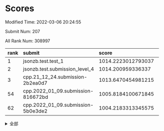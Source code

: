# Scores

Modified Time: 2022-03-06 20:24:55

Submit Num: 207

All Rank Num: 308997

| rank |               submit               |       score        |       sigma        | pk_num |
| :--- | :--------------------------------- | :----------------- | :----------------- | :----- |
| 1    | jsonzb.test.test_1                 | 1014.2223012793037 | 0.8390594398790527 | 5965   |
| 2    | jsonzb.test.submission_level_4     | 1014.200959336337  | 0.8146458255678416 | 5975   |
| 3    | cpp.21_12_24.submission-2b2ea0d7   | 1013.6470454981215 | 0.8020104120988956 | 5972   |
| 54   | cpp.2022_01_09.submission-816672bd | 1005.8184100671845 | 0.7137095722591942 | 5974   |
| 62   | cpp.2022_01_09.submission-5b0e3de2 | 1004.2183313345575 | 0.7204877359039135 | 5971   |


<details>
<summary>全部</summary>

| rank |                 submit                 |       score        |       sigma        | pk_num |
| :--- | :------------------------------------- | :----------------- | :----------------- | :----- |
| 1    | jsonzb.test.test_1                     | 1014.2223012793037 | 0.8390594398790527 | 5965   |
| 2    | jsonzb.test.submission_level_4         | 1014.200959336337  | 0.8146458255678416 | 5975   |
| 3    | cpp.21_12_24.submission-2b2ea0d7       | 1013.6470454981215 | 0.8020104120988956 | 5972   |
| 4    | gobigger.level_3.submission_level_3_31 | 1011.5318939878432 | 0.763375771645957  | 5976   |
| 5    | gobigger.level_3.submission_level_3_22 | 1011.5218514948847 | 0.7613557104829975 | 5969   |
| 6    | gobigger.level_3.submission_level_3_32 | 1011.1862805183762 | 0.7771068711061382 | 5966   |
| 7    | gobigger.level_3.submission_level_3_38 | 1010.9658629784334 | 0.7699284418478006 | 5969   |
| 8    | gobigger.level_3.submission_level_3_45 | 1010.7537170625505 | 0.7999266809953833 | 5970   |
| 9    | gobigger.level_3.submission_level_3_4  | 1010.6982438759719 | 0.7744241017314644 | 5969   |
| 10   | gobigger.level_3.submission_level_3_12 | 1010.6461232893149 | 0.7607741848721762 | 5972   |
| 11   | gobigger.level_3.submission_level_3_27 | 1010.5799953826831 | 0.7563566093887738 | 5969   |
| 12   | gobigger.level_3.submission_level_3_6  | 1010.5582337727927 | 0.7705042209053592 | 5972   |
| 13   | gobigger.level_3.submission_level_3_46 | 1010.5530636532326 | 0.7658361363802448 | 5973   |
| 14   | gobigger.level_3.submission_level_3_48 | 1010.4384645132462 | 0.7688662802622082 | 5975   |
| 15   | gobigger.level_3.submission_level_3_17 | 1010.4348213232868 | 0.7603655135109636 | 5973   |
| 16   | gobigger.level_3.submission_level_3_20 | 1010.3991330592356 | 0.770033571821944  | 5972   |
| 17   | gobigger.level_3.submission_level_3_26 | 1010.3847575741561 | 0.7732483007341926 | 5972   |
| 18   | gobigger.level_3.submission_level_3_44 | 1010.3215555821045 | 0.7631841896838528 | 5969   |
| 19   | gobigger.level_3.submission_level_3_23 | 1010.250374964317  | 0.785236146554093  | 5972   |
| 20   | gobigger.level_3.submission_level_3_0  | 1010.2331633707648 | 0.7511348096575207 | 5964   |
| 21   | gobigger.level_3.submission_level_3_25 | 1010.1048520495157 | 0.7756856579456936 | 5971   |
| 22   | gobigger.level_3.submission_level_3_9  | 1010.0993586197275 | 0.7642704880723733 | 5966   |
| 23   | gobigger.level_3.submission_level_3_21 | 1010.0149764915138 | 0.7467417709179627 | 5967   |
| 24   | gobigger.level_3.submission_level_3_28 | 1009.9741931127946 | 0.7605942375804696 | 5972   |
| 25   | gobigger.level_3.submission_level_3_16 | 1009.8957372824405 | 0.7762643920186814 | 5975   |
| 26   | gobigger.level_3.submission_level_3_14 | 1009.8042532237441 | 0.7493224049015252 | 5971   |
| 27   | gobigger.level_3.submission_level_3_8  | 1009.7212941142179 | 0.7531083193142317 | 5971   |
| 28   | gobigger.level_3.submission_level_3_43 | 1009.6474152629289 | 0.7484499822983128 | 5969   |
| 29   | gobigger.level_3.submission_level_3_40 | 1009.6209832988525 | 0.7633988961295662 | 5970   |
| 30   | gobigger.level_3.submission_level_3_19 | 1009.5256949749974 | 0.7691575500187157 | 5974   |
| 31   | gobigger.level_3.submission_level_3_35 | 1009.5022519169522 | 0.7371975510966244 | 5973   |
| 32   | gobigger.level_3.submission_level_3_11 | 1009.4986705355182 | 0.7525049634193068 | 5973   |
| 33   | gobigger.level_3.submission_level_3_7  | 1009.4279238537517 | 0.7581050842351295 | 5971   |
| 34   | gobigger.level_3.submission_level_3_2  | 1009.4098348049196 | 0.7548014334773963 | 5972   |
| 35   | gobigger.level_3.submission_level_3_29 | 1009.4004960211369 | 0.7563181059432024 | 5973   |
| 36   | gobigger.level_3.submission_level_3_47 | 1009.3204733655093 | 0.7549397425697971 | 5968   |
| 37   | gobigger.level_3.submission_level_3_42 | 1009.3170207388983 | 0.7514535899082835 | 5972   |
| 38   | gobigger.level_3.submission_level_3_33 | 1009.2811523567286 | 0.7427753771087097 | 5974   |
| 39   | gobigger.level_3.submission_level_3_34 | 1009.2186166913002 | 0.7633661182198471 | 5965   |
| 40   | gobigger.level_3.submission_level_3_15 | 1009.212401741108  | 0.7551457790303665 | 5969   |
| 41   | gobigger.level_3.submission_level_3_30 | 1009.1877021420811 | 0.7586750027955286 | 5973   |
| 42   | gobigger.level_3.submission_level_3_18 | 1009.1590624792675 | 0.7415237088229518 | 5969   |
| 43   | gobigger.level_3.submission_level_3_41 | 1009.1435992421223 | 0.7470751058506926 | 5970   |
| 44   | gobigger.level_3.submission_level_3_13 | 1009.0889467814119 | 0.7609331955302503 | 5969   |
| 45   | gobigger.level_3.submission_level_3_36 | 1009.0721019097829 | 0.7379659806867397 | 5970   |
| 46   | gobigger.level_3.submission_level_3_39 | 1009.0460764180331 | 0.7552218648184691 | 5976   |
| 47   | gobigger.level_3.submission_level_3_1  | 1008.9935372364771 | 0.7462887462454453 | 5971   |
| 48   | gobigger.level_3.submission_level_3_10 | 1008.9469570701195 | 0.7599063522864224 | 5969   |
| 49   | gobigger.level_3.submission_level_3_49 | 1008.7524308507749 | 0.7553180701369703 | 5973   |
| 50   | gobigger.level_3.submission_level_3_37 | 1008.5680632114264 | 0.7352480278809361 | 5971   |
| 51   | gobigger.level_3.submission_level_3_24 | 1008.5360593029457 | 0.737135937930901  | 5972   |
| 52   | gobigger.level_3.submission_level_3_5  | 1008.4693756977193 | 0.742120284824016  | 5969   |
| 53   | gobigger.level_3.submission_level_3_3  | 1006.9487134034412 | 0.7249098257101092 | 5967   |
| 54   | cpp.2022_01_09.submission-816672bd     | 1005.8184100671845 | 0.7137095722591942 | 5974   |
| 55   | gobigger.level_1.submission_level_1_4  | 1005.5640128067043 | 0.7337546931876069 | 5967   |
| 56   | gobigger.level_1.submission_level_1_36 | 1004.8239761706516 | 0.731324616282889  | 5972   |
| 57   | gobigger.level_1.submission_level_1_10 | 1004.7334384789827 | 0.7264923332082197 | 5974   |
| 58   | gobigger.level_1.submission_level_1_46 | 1004.602747417459  | 0.7047063761182152 | 5972   |
| 59   | gobigger.level_1.submission_level_1_37 | 1004.4648641731155 | 0.7136007129543199 | 5976   |
| 60   | gobigger.level_1.submission_level_1_24 | 1004.3751779096406 | 0.7181602805099057 | 5976   |
| 61   | gobigger.level_1.submission_level_1_9  | 1004.2943230033228 | 0.7133070801277089 | 5970   |
| 62   | cpp.2022_01_09.submission-5b0e3de2     | 1004.2183313345575 | 0.7204877359039135 | 5971   |
| 63   | gobigger.level_1.submission_level_1_41 | 1004.108915144361  | 0.71178998733682   | 5972   |
| 64   | gobigger.level_1.submission_level_1_19 | 1004.0674049447762 | 0.713146397021842  | 5977   |
| 65   | gobigger.level_1.submission_level_1_16 | 1004.0205372667718 | 0.7158095724609069 | 5969   |
| 66   | gobigger.level_1.submission_level_1_27 | 1003.9482091233688 | 0.7175559005512322 | 5970   |
| 67   | gobigger.level_1.submission_level_1_12 | 1003.8608419367511 | 0.7142233838976617 | 5970   |
| 68   | gobigger.level_1.submission_level_1_32 | 1003.8037036872505 | 0.7257869889848276 | 5968   |
| 69   | gobigger.level_1.submission_level_1_34 | 1003.8025568843432 | 0.7195932385548356 | 5974   |
| 70   | gobigger.level_1.submission_level_1_45 | 1003.7509638504766 | 0.7138260847717781 | 5969   |
| 71   | gobigger.level_1.submission_level_1_43 | 1003.7336497338889 | 0.727753212344259  | 5971   |
| 72   | gobigger.level_1.submission_level_1_39 | 1003.6589920110712 | 0.6983098557508685 | 5971   |
| 73   | gobigger.level_1.submission_level_1_15 | 1003.632970565428  | 0.7154174099028568 | 5972   |
| 74   | gobigger.level_1.submission_level_1_2  | 1003.6137009834396 | 0.7269407594304458 | 5973   |
| 75   | gobigger.level_1.submission_level_1_48 | 1003.6103296739657 | 0.7200933375707185 | 5971   |
| 76   | gobigger.level_1.submission_level_1_38 | 1003.5548764195341 | 0.7160999670731973 | 5972   |
| 77   | gobigger.level_1.submission_level_1_8  | 1003.3633815649646 | 0.7144614055889814 | 5968   |
| 78   | gobigger.level_1.submission_level_1_28 | 1003.317282341346  | 0.7016616198050547 | 5977   |
| 79   | gobigger.level_1.submission_level_1_7  | 1003.3151901406727 | 0.7138057242528572 | 5971   |
| 80   | gobigger.level_1.submission_level_1_25 | 1003.3109341934884 | 0.7250917241386335 | 5968   |
| 81   | gobigger.level_1.submission_level_1_3  | 1003.2654080317005 | 0.7035155517011865 | 5973   |
| 82   | gobigger.level_1.submission_level_1_49 | 1003.1974507486682 | 0.7058547776555583 | 5970   |
| 83   | gobigger.level_1.submission_level_1_30 | 1003.1763155129821 | 0.7220958163223848 | 5975   |
| 84   | gobigger.level_1.submission_level_1_13 | 1003.089334885848  | 0.7121099049735768 | 5966   |
| 85   | gobigger.level_1.submission_level_1_0  | 1003.0846042887309 | 0.7190851637466052 | 5976   |
| 86   | gobigger.level_1.submission_level_1_18 | 1003.0603789771305 | 0.7184689908073142 | 5970   |
| 87   | gobigger.level_1.submission_level_1_47 | 1003.0428157572841 | 0.717068717896193  | 5966   |
| 88   | gobigger.level_1.submission_level_1_35 | 1003.0354398551393 | 0.7187501586690543 | 5973   |
| 89   | gobigger.level_1.submission_level_1_14 | 1002.9536851130846 | 0.7167940246875519 | 5967   |
| 90   | gobigger.level_1.submission_level_1_17 | 1002.9207608580718 | 0.7078183131478648 | 5968   |
| 91   | gobigger.level_1.submission_level_1_20 | 1002.906104987923  | 0.7088123987663191 | 5968   |
| 92   | gobigger.level_1.submission_level_1_6  | 1002.8702098321302 | 0.7295614939368503 | 5975   |
| 93   | gobigger.level_1.submission_level_1_44 | 1002.8490629057301 | 0.7060232964461362 | 5967   |
| 94   | gobigger.level_1.submission_level_1_5  | 1002.8262527245926 | 0.7071833632056636 | 5974   |
| 95   | gobigger.level_1.submission_level_1_11 | 1002.6920263423016 | 0.7154415708937969 | 5970   |
| 96   | gobigger.level_1.submission_level_1_21 | 1002.6809360549446 | 0.7250037696280835 | 5972   |
| 97   | gobigger.level_1.submission_level_1_33 | 1002.5745558981013 | 0.7123988096874144 | 5973   |
| 98   | gobigger.level_1.submission_level_1_31 | 1002.4531324671917 | 0.7141694384824446 | 5974   |
| 99   | gobigger.level_1.submission_level_1_29 | 1002.3452125599854 | 0.7078687992944569 | 5973   |
| 100  | gobigger.level_1.submission_level_1_22 | 1002.3127479639853 | 0.707356690040495  | 5970   |
| 101  | gobigger.level_1.submission_level_1_1  | 1002.2379361518116 | 0.7180821743868395 | 5973   |
| 102  | gobigger.level_1.submission_level_1_40 | 1002.2242113536893 | 0.7344543286767343 | 5964   |
| 103  | gobigger.level_1.submission_level_1_23 | 1002.2120258238416 | 0.7123007219646856 | 5971   |
| 104  | gobigger.level_1.submission_level_1_26 | 1002.1898780479291 | 0.7160241489776582 | 5974   |
| 105  | gobigger.level_1.submission_level_1_42 | 1001.8429335030647 | 0.7108267417431322 | 5975   |
| 106  | gobigger.random.submission_random_49   | 997.1910887377808  | 0.7095668410858781 | 5968   |
| 107  | gobigger.random.submission_random_28   | 997.0943759496882  | 0.7000430304462306 | 5972   |
| 108  | gobigger.random.submission_random_40   | 997.0638004515803  | 0.7173935207268258 | 5974   |
| 109  | gobigger.random.submission_random_1    | 996.9190166587111  | 0.6974164218808983 | 5970   |
| 110  | gobigger.random.submission_random_25   | 996.90592830914    | 0.7022243036972995 | 5973   |
| 111  | gobigger.random.submission_random_6    | 996.8843585423182  | 0.7167372942740898 | 5972   |
| 112  | gobigger.random.submission_random_44   | 996.8304282965474  | 0.7051721071052303 | 5974   |
| 113  | gobigger.random.submission_random_13   | 996.8281675164136  | 0.7150279549180811 | 5969   |
| 114  | gobigger.random.submission_random_36   | 996.7868768441149  | 0.6949695844452063 | 5966   |
| 115  | gobigger.random.submission_random_4    | 996.7087104822689  | 0.7096484700206639 | 5975   |
| 116  | gobigger.random.submission_random_26   | 996.6268141863828  | 0.704837749832207  | 5975   |
| 117  | gobigger.random.submission_random_39   | 996.5840516749266  | 0.7090362167075388 | 5964   |
| 118  | gobigger.random.submission_random_34   | 996.4976889050547  | 0.7062575139989997 | 5971   |
| 119  | gobigger.random.submission_random_42   | 996.4672523556052  | 0.7069659236852527 | 5966   |
| 120  | gobigger.random.submission_random_38   | 996.4036032520595  | 0.6981049262255423 | 5969   |
| 121  | gobigger.random.submission_random_9    | 996.3601239160812  | 0.7125621971556046 | 5974   |
| 122  | gobigger.random.submission_random_0    | 996.3481193803061  | 0.7049651926008041 | 5967   |
| 123  | gobigger.random.submission_random_43   | 996.3180795875934  | 0.7196674057112845 | 5969   |
| 124  | gobigger.random.submission_random_19   | 996.3142035908203  | 0.7120801709869369 | 5973   |
| 125  | gobigger.random.submission_random_23   | 996.1835465620862  | 0.7049657090446392 | 5969   |
| 126  | gobigger.random.submission_random_15   | 996.1760771320743  | 0.7077824924386337 | 5969   |
| 127  | gobigger.random.submission_random_14   | 996.1584809330365  | 0.7182322505036225 | 5969   |
| 128  | gobigger.random.submission_random_10   | 996.1390494852938  | 0.7194573410370636 | 5975   |
| 129  | gobigger.random.submission_random_3    | 996.0590945353091  | 0.7137349818899076 | 5972   |
| 130  | gobigger.random.submission_random_29   | 995.9881649648155  | 0.7147563452400069 | 5968   |
| 131  | gobigger.random.submission_random_32   | 995.9655246176719  | 0.7195306504279373 | 5973   |
| 132  | gobigger.random.submission_random_20   | 995.7939882491244  | 0.7046140479372244 | 5969   |
| 133  | gobigger.random.submission_random_16   | 995.7852765919932  | 0.7088681285942864 | 5977   |
| 134  | gobigger.random.submission_random_46   | 995.785127842432   | 0.7106698419651324 | 5971   |
| 135  | gobigger.random.submission_random_41   | 995.752293574389   | 0.7113006866456902 | 5972   |
| 136  | gobigger.random.submission_random_7    | 995.7475265098703  | 0.7013450939618469 | 5970   |
| 137  | gobigger.random.submission_random_35   | 995.7380477162553  | 0.7175650930646449 | 5967   |
| 138  | gobigger.random.submission_random_33   | 995.7154580574921  | 0.7054312310788644 | 5973   |
| 139  | gobigger.random.submission_random_21   | 995.6465508892874  | 0.7100616500516688 | 5974   |
| 140  | gobigger.random.submission_random_45   | 995.5729381455575  | 0.7087783705353462 | 5968   |
| 141  | gobigger.random.submission_random_12   | 995.5686922506211  | 0.6998713722725138 | 5976   |
| 142  | gobigger.random.submission_random_24   | 995.5513061691661  | 0.7038989051697104 | 5970   |
| 143  | gobigger.random.submission_random_47   | 995.5441835951844  | 0.7156133930629779 | 5975   |
| 144  | gobigger.random.submission_random_37   | 995.3845848811382  | 0.7175885027549009 | 5972   |
| 145  | gobigger.random.submission_random_48   | 995.340473179394   | 0.7114828344628976 | 5971   |
| 146  | gobigger.random.submission_random_8    | 995.3209327510351  | 0.7234173995363506 | 5972   |
| 147  | gobigger.random.submission_random_27   | 995.3121353919453  | 0.7220121899594539 | 5973   |
| 148  | gobigger.random.submission_random_11   | 995.2886961838558  | 0.7157245853748873 | 5968   |
| 149  | gobigger.random.submission_random_18   | 995.1783885099907  | 0.7059884502723477 | 5969   |
| 150  | gobigger.random.submission_random_22   | 995.0649935833043  | 0.7088648799655671 | 5975   |
| 151  | gobigger.random.submission_random_2    | 995.0464290185554  | 0.7239490395773424 | 5972   |
| 152  | gobigger.level_2.submission_level_2_41 | 994.7857949952548  | 0.7223187821543239 | 5974   |
| 153  | gobigger.random.submission_random_31   | 994.3940635395625  | 0.720337886148937  | 5971   |
| 154  | gobigger.random.submission_random_30   | 994.2252787825797  | 0.7270536801495068 | 5976   |
| 155  | gobigger.level_2.submission_level_2_24 | 994.08089423384    | 0.7233565429706236 | 5967   |
| 156  | gobigger.random.submission_random_17   | 993.9609541922937  | 0.7163664484606382 | 5973   |
| 157  | gobigger.random.submission_random_5    | 993.9424668127151  | 0.733649872531333  | 5971   |
| 158  | gobigger.level_2.submission_level_2_3  | 993.6053650387967  | 0.7287200154135494 | 5976   |
| 159  | gobigger.level_2.submission_level_2_12 | 993.4827478145331  | 0.7184763280615578 | 5970   |
| 160  | gobigger.level_2.submission_level_2_7  | 993.4656326916015  | 0.7412244683538409 | 5969   |
| 161  | gobigger.level_2.submission_level_2_34 | 993.4234195002034  | 0.7363328578990239 | 5971   |
| 162  | gobigger.level_2.submission_level_2_25 | 993.3760126513334  | 0.74880705086315   | 5972   |
| 163  | gobigger.level_2.submission_level_2_9  | 993.3301246834462  | 0.7486673976424576 | 5967   |
| 164  | gobigger.level_2.submission_level_2_14 | 993.3112005599432  | 0.7592875359697311 | 5969   |
| 165  | gobigger.level_2.submission_level_2_13 | 993.2454067752711  | 0.7398259596993845 | 5976   |
| 166  | gobigger.level_2.submission_level_2_23 | 993.2419543938095  | 0.739022420062493  | 5976   |
| 167  | gobigger.level_2.submission_level_2_22 | 993.2019775412598  | 0.7517730355668555 | 5971   |
| 168  | gobigger.level_2.submission_level_2_20 | 993.1601164079858  | 0.7405486120467226 | 5965   |
| 169  | gobigger.level_2.submission_level_2_44 | 993.0528874502039  | 0.7369761023527653 | 5965   |
| 170  | gobigger.level_2.submission_level_2_47 | 993.0116116191143  | 0.729731819315079  | 5969   |
| 171  | gobigger.level_2.submission_level_2_30 | 992.908708771229   | 0.7446761455190264 | 5976   |
| 172  | gobigger.level_2.submission_level_2_29 | 992.7239850339305  | 0.7409245623420574 | 5969   |
| 173  | gobigger.level_2.submission_level_2_10 | 992.7067584651026  | 0.7490001958565897 | 5967   |
| 174  | gobigger.level_2.submission_level_2_6  | 992.5919300356944  | 0.7325104271295418 | 5973   |
| 175  | gobigger.level_2.submission_level_2_42 | 992.5557215989     | 0.7339423602951628 | 5971   |
| 176  | gobigger.level_2.submission_level_2_19 | 992.5418222883504  | 0.7316832019847302 | 5973   |
| 177  | gobigger.level_2.submission_level_2_39 | 992.4910655231163  | 0.7315284841106799 | 5967   |
| 178  | gobigger.level_2.submission_level_2_27 | 992.4897903907859  | 0.7293895987569474 | 5970   |
| 179  | gobigger.level_2.submission_level_2_1  | 992.4836807526358  | 0.7405579072505293 | 5972   |
| 180  | gobigger.level_2.submission_level_2_8  | 992.3449311398748  | 0.7513687140371909 | 5968   |
| 181  | gobigger.level_2.submission_level_2_49 | 992.3300321542552  | 0.748746429070428  | 5970   |
| 182  | gobigger.level_2.submission_level_2_46 | 992.1931882989693  | 0.7588796566265626 | 5967   |
| 183  | gobigger.level_2.submission_level_2_2  | 992.191999854362   | 0.7315990449735883 | 5968   |
| 184  | gobigger.level_2.submission_level_2_21 | 992.0057077823321  | 0.756627971344739  | 5970   |
| 185  | gobigger.level_2.submission_level_2_0  | 991.9363349976354  | 0.7621805218846169 | 5976   |
| 186  | gobigger.level_2.submission_level_2_43 | 991.81895732568    | 0.7472468921101089 | 5970   |
| 187  | gobigger.level_2.submission_level_2_40 | 991.7963560772046  | 0.7504970187615975 | 5973   |
| 188  | gobigger.level_2.submission_level_2_5  | 991.6897365473296  | 0.7479625392423078 | 5971   |
| 189  | gobigger.level_2.submission_level_2_4  | 991.5563122262578  | 0.7405345759965416 | 5969   |
| 190  | gobigger.level_2.submission_level_2_18 | 991.5531971172147  | 0.7679011840419718 | 5971   |
| 191  | gobigger.level_2.submission_level_2_45 | 991.53526627195    | 0.7383031510696405 | 5965   |
| 192  | gobigger.level_2.submission_level_2_32 | 991.4940224044716  | 0.7688383085950563 | 5968   |
| 193  | gobigger.level_2.submission_level_2_31 | 991.3918656303618  | 0.760300034958543  | 5973   |
| 194  | gobigger.level_2.submission_level_2_38 | 991.3686637864935  | 0.7715675293008027 | 5969   |
| 195  | gobigger.level_2.submission_level_2_36 | 991.2519199804617  | 0.7489665913373087 | 5974   |
| 196  | gobigger.level_2.submission_level_2_11 | 991.185500720621   | 0.744109635373495  | 5969   |
| 197  | gobigger.level_2.submission_level_2_15 | 991.1525570921029  | 0.7791972143905977 | 5971   |
| 198  | gobigger.level_2.submission_level_2_48 | 991.1101318010155  | 0.7545662237991679 | 5971   |
| 199  | gobigger.level_2.submission_level_2_33 | 991.0548185035697  | 0.7525333242536724 | 5972   |
| 200  | gobigger.level_2.submission_level_2_37 | 990.9851533166601  | 0.7536125079713402 | 5969   |
| 201  | gobigger.level_2.submission_level_2_26 | 990.9258186666     | 0.7516413766886106 | 5977   |
| 202  | gobigger.level_2.submission_level_2_17 | 990.915515909304   | 0.73772123844916   | 5969   |
| 203  | gobigger.level_2.submission_level_2_16 | 990.8031942905694  | 0.7662773034949653 | 5968   |
| 204  | gobigger.level_2.submission_level_2_35 | 990.4964425395347  | 0.7574491730993282 | 5966   |
| 205  | gobigger.level_2.submission_level_2_28 | 989.7399589251129  | 0.7720362369216099 | 5971   |
| 206  | gobigger.none.submission_none_0        | 976.1310297616661  | 1.465480423092602  | 5972   |
| 207  | gobigger.none.submission_none_1        | 975.8027689348354  | 1.438369280422709  | 5977   |

</details>